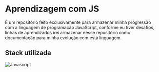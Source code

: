 # Aprendizagem com JS

É um repositório feito exclusivamente para armazenar minha progressão com a linguagem de programação JavaScript, conforme eu tiver desafios, linhas de aprendizados irei armazenar nesse repositório como documentação para minha evolução com está linguagem.

## Stack utilizada

![Javascript](https://img.shields.io/badge/JavaScript-F7DF1E?style=for-the-badge&logo=javascript&logoColor=black)&nbsp;
